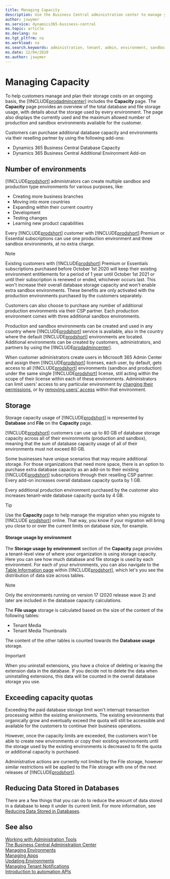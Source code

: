 ```yaml
---
title: Managing Capacity
description: Use the Business Central administration center to manage your tenant capacity 
author: jswymer
ms.service: dynamics365-business-central
ms.topic: article
ms.devlang: na
ms.tgt_pltfrm: na
ms.workload: na
ms.search.keywords: administration, tenant, admin, environment, sandbox
ms.date: 12/04/2020
ms.author: jswymer
---
```


#  Managing Capacity

To help customers manage and plan their storage costs on an ongoing basis, the [!INCLUDE[prodadmincenter](../developer/includes/prodadmincenter.md)] includes the **Capacity** page. The **Capacity** page provides an overview of the total database and file storage usage, with details about the storage used by every environment. The page also displays the currently used and the maximum allowed number of production and sandbox environments available for the customer.  

Customers can purchase additional database capacity and environments via their reselling partner by using the following add-ons:  
- Dynamics 365 Business Central Database Capacity 
- Dynamics 365 Business Central Additional Environment Add-on

## Number of environments

[!INCLUDE[prodshort](../developer/includes/prodshort.md)] administrators can create multiple sandbox and production type environments for various purposes, like:
- Creating more business branches
- Moving into more countries
- Expanding within their current country
- Development
- Testing changes
- Learning new product capabilities

Every [!INCLUDE[prodshort](../developer/includes/prodshort.md)] customer with [!INCLUDE[prodshort](../developer/includes/prodshort.md)] Premium or Essential subscriptions can use one production environment and three sandbox environments, at no extra charge.  

> [!NOTE]
> Existing customers with [!INCLUDE[prodshort](../developer/includes/prodshort.md)] Premium or Essentials subscriptions purchased before October 1st 2020 will keep their existing environment entitlements for a period of 1 year until October 1st 2021 or until their subscription is renewed or ended, whichever occurs last. This won't increase their overall database storage capacity and won't enable extra sandbox environments. These benefits are only activated with the production environments purchased by the customers separately.

Customers can also choose to purchase any number of additional production environments via their CSP partner. Each production environment comes with three additional sandbox environments.  

Production and sandbox environments can be created and used in any country where [!INCLUDE[prodshort](../developer/includes/prodshort.md)] service is available, also in the country where the default [!INCLUDE[prodshort](../developer/includes/prodshort.md)] environments are located. Additional environments can be created by customers, administrators, and partners by using the [!INCLUDE[prodadmincenter](../developer/includes/prodadmincenter.md)]. 

When customer administrators create users in Microsoft 365 Admin Center and assign them [!INCLUDE[prodshort](../developer/includes/prodshort.md)] licenses, each user, by default, gets access to all [!INCLUDE[prodshort](../developer/includes/prodshort.md)] environments (sandbox and production) under the same single [!INCLUDE[prodshort](../developer/includes/prodshort.md)] license, still acting within the scope of their license within each of these environments. Administrators can limit users' access to any particular environment by [changing their permissions](/dynamics365/business-central/ui-define-granular-permissions), or by [removing users' access](/dynamics365/business-central/ui-how-users-permissions#to-remove-a-users-access-to-the-system) within that environment. 

## Storage

Storage capacity usage of [!INCLUDE[prodshort](../developer/includes/prodshort.md)] is represented by **Database** and **File** on the **Capacity** page.  

[!INCLUDE[prodshort](../developer/includes/prodshort.md)] customers can use up to 80 GB of database storage capacity across all of their environments (production and sandbox), meaning that the sum of database capacity usage of all of their environments must not exceed 80 GB.  

Some businesses have unique scenarios that may require additional storage. For those organizations that need more space, there is an option to purchase extra database capacity as an add-on to their existing [!INCLUDE[prodshort](../developer/includes/prodshort.md)] subscriptions through their reselling CSP partner. Every add-on increases overall database capacity quota by 1 GB.  

Every additional production environment purchased by the customer also increases tenant-wide database capacity quota by 4 GB.  

> [!TIP]
> Use the **Capacity** page to help manage the migration when you migrate to [!INCLUDE [prodshort](../developer/includes/prodshort.md)] online. That way, you know if your migration will bring you close to or over the current limits on database size, for example.

#### Storage usage by environment

The **Storage usage by environment** section of the **Capacity** page provides a tenant-level view of where your organization is using storage capacity. Here you can see how much database and file storage is used by each environment. For each of your environments, you can also navigate to the [Table Information page](/dynamics365/business-central/admin-view-table-information) within [!INCLUDE[prodshort](../developer/includes/prodshort.md)], which let's you see the distribution of data size across tables.

> [!NOTE]
> Only the environments running on version 17 (2020 release wave 2) and later are included in the database capacity calculations.  

The **File usage** storage is calculated based on the size of the content of the following tables: 

- Tenant Media 
- Tenant Media Thumbnails 

The content of the other tables is counted towards the **Database usage** storage.  

> [!IMPORTANT]
> When you uninstall extensions, you have a choice of deleting or leaving the extension data in the database. If you decide not to delete the data when uninstalling extensions, this data will be counted in the overall database storage you use.  

## Exceeding capacity quotas 

Exceeding the paid database storage limit won't interrupt transaction processing within the existing environments. The existing environments that organically grow and eventually exceed the quota will still be accessible and available for the customers to continue their business operations.

However, once the capacity limits are exceeded, the customers won't be able to create new environments or copy their existing environments until the storage used by the existing environments is decreased to fit the quota or additional capacity is purchased.  

Administrative actions are currently not limited by the File storage, however similar restrictions will be applied to the File storage with one of the next releases of [!INCLUDE[prodshort](../developer/includes/prodshort.md)].

## Reducing Data Stored in Databases

There are a few things that you can do to reduce the amount of data stored in a database to keep it under its current limit. For more information, see [Reducing Data Stored in Databases](database-reduce-data.md).

## See also
 
[Working with Administration Tools](administration.md)  
[The Business Central Administration Center](tenant-admin-center.md)  
[Managing Environments](tenant-admin-center-environments.md)  
[Managing Apps](tenant-admin-center-manage-apps.md)  
[Updating Environments](tenant-admin-center-update-management.md)  
[Managing Tenant Notifications](tenant-admin-center-notifications.md)  
[Introduction to automation APIs](itpro-introduction-to-automation-apis.md)  
